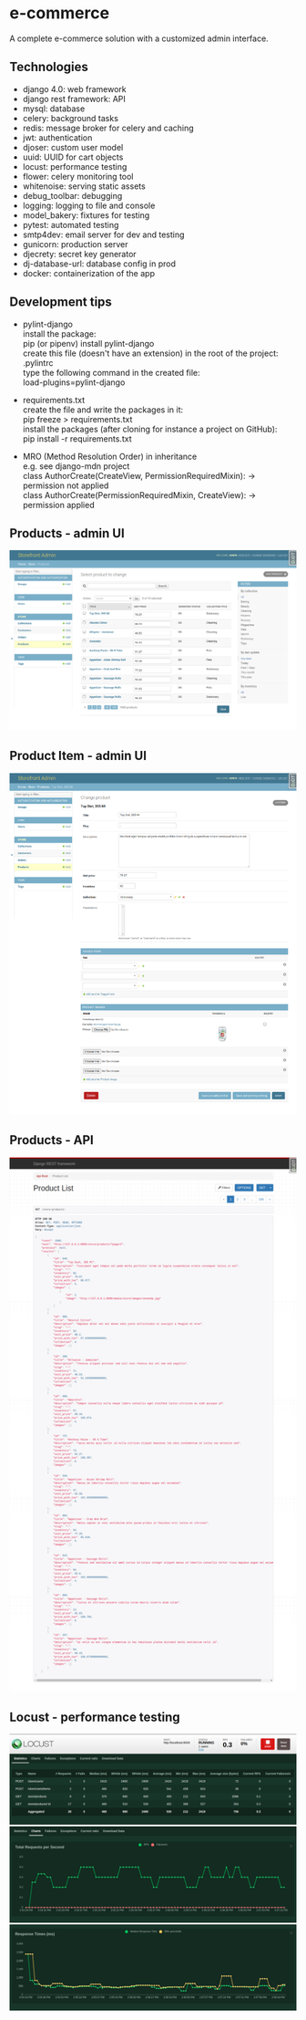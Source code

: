 # e-commerce

A complete e-commerce solution with a customized admin interface.

## Technologies

- django 4.0: web framework
- django rest framework: API
- mysql: database
- celery: background tasks
- redis: message broker for celery and caching
- jwt: authentication
- djoser: custom user model
- uuid: UUID for cart objects
- locust: performance testing
- flower: celery monitoring tool
- whitenoise: serving static assets
- debug_toolbar: debugging
- logging: logging to file and console
- model_bakery: fixtures for testing
- pytest: automated testing
- smtp4dev: email server for dev and testing
- gunicorn: production server
- djecrety: secret key generator
- dj-database-url: database config in prod
- docker: containerization of the app

## Development tips

- pylint-django  
install the package:  
pip (or pipenv) install pylint-django   
create this file (doesn't have an extension) in the root of the project:  
.pylintrc  
type the following command in the created file:  
load-plugins=pylint-django  

- requirements.txt  
create the file and write the packages in it:  
pip freeze > requirements.txt  
install the packages (after cloning for instance a project on GitHub):  
pip install -r requirements.txt  

- MRO (Method Resolution Order) in inheritance  
e.g. see django-mdn project  
class AuthorCreate(CreateView, PermissionRequiredMixin): -> permission not applied  
class AuthorCreate(PermissionRequiredMixin, CreateView): -> permission applied  


##  Products - admin UI

![Screenshot](sshots/products-admin.png)

##  Product Item - admin UI

![Screenshot](sshots/product1.png)

##  Products - API

![Screenshot](sshots/products-api.png)

## Locust - performance testing

![Screenshot](sshots/locust1.png)
![Screenshot](sshots/locust2.png)
![Screenshot](sshots/locust3.png)
